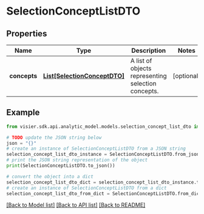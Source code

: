 # SelectionConceptListDTO


## Properties

Name | Type | Description | Notes
------------ | ------------- | ------------- | -------------
**concepts** | [**List[SelectionConceptDTO]**](SelectionConceptDTO.md) | A list of objects representing selection concepts. | [optional] 

## Example

```python
from visier.sdk.api.analytic_model.models.selection_concept_list_dto import SelectionConceptListDTO

# TODO update the JSON string below
json = "{}"
# create an instance of SelectionConceptListDTO from a JSON string
selection_concept_list_dto_instance = SelectionConceptListDTO.from_json(json)
# print the JSON string representation of the object
print(SelectionConceptListDTO.to_json())

# convert the object into a dict
selection_concept_list_dto_dict = selection_concept_list_dto_instance.to_dict()
# create an instance of SelectionConceptListDTO from a dict
selection_concept_list_dto_from_dict = SelectionConceptListDTO.from_dict(selection_concept_list_dto_dict)
```
[[Back to Model list]](../README.md#documentation-for-models) [[Back to API list]](../README.md#documentation-for-api-endpoints) [[Back to README]](../README.md)


